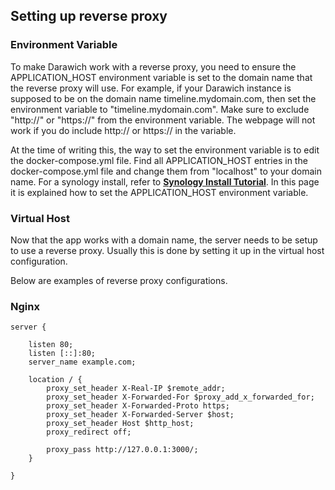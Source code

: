 ## Setting up reverse proxy

### Environment Variable
To make Darawich work with a reverse proxy, you need to ensure the APPLICATION_HOST environment variable is set to the domain name that the reverse proxy will use.
For example, if your Darawich instance is supposed to be on the domain name timeline.mydomain.com, then set the environment variable to "timeline.mydomain.com".
Make sure to exclude "http://" or "https://" from the environment variable. The webpage will not work if you do include http:// or https:// in the variable.

At the time of writing this, the way to set the environment variable is to edit the docker-compose.yml file. Find all APPLICATION_HOST entries in the docker-compose.yml file and change them from "localhost" to your domain name.
For a synology install, refer to **[Synology Install Tutorial](How_to_install_Dawarich_on_Synology.md)**. In this page it is explained how to set the APPLICATION_HOST environment variable.

### Virtual Host

Now that the app works with a domain name, the server needs to be setup to use a reverse proxy. Usually this is done by setting it up in the virtual host configuration.

Below are examples of reverse proxy configurations.

### Nginx
```
server {
	
	listen 80;
	listen [::]:80;
	server_name example.com;
	
	location / {
		proxy_set_header X-Real-IP $remote_addr;
		proxy_set_header X-Forwarded-For $proxy_add_x_forwarded_for;
		proxy_set_header X-Forwarded-Proto https;
		proxy_set_header X-Forwarded-Server $host;
		proxy_set_header Host $http_host;
		proxy_redirect off;
    
		proxy_pass http://127.0.0.1:3000/;
	}

}

```
